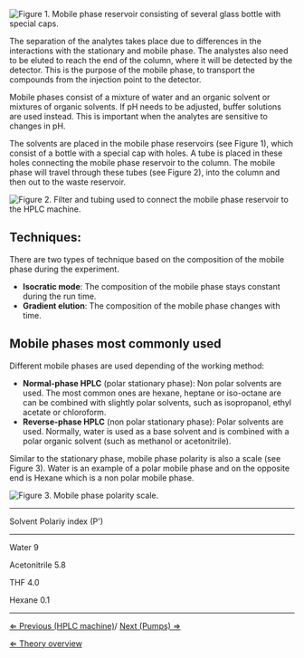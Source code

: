 ![**Figure 1.** Mobile phase reservoir consisting of several glass bottle with special caps.](https://s3-us-west-2.amazonaws.com/labster/wiki/media/MP_reservoir.png "Figure 1. Mobile phase reservoir consisting of several glass bottle with special caps.")

The separation of the analytes takes place due to differences in the
interactions with the stationary and mobile phase. The analystes also
need to be eluted to reach the end of the column, where it will be
detected by the detector. This is the purpose of the mobile phase, to
transport the compounds from the injection point to the detector.

Mobile phases consist of a mixture of water and an organic solvent or
mixtures of organic solvents. If pH needs to be adjusted, buffer
solutions are used instead. This is important when the analytes are
sensitive to changes in pH.

The solvents are placed in the mobile phase reservoirs (see Figure 1),
which consist of a bottle with a special cap with holes. A tube is
placed in these holes connecting the mobile phase reservoir to the
column. The mobile phase will travel through these tubes (see Figure 2),
into the column and then out to the waste reservoir.

![**Figure 2.** Filter and tubing used to connect the mobile phase reservoir to the HPLC machine.](https://s3-us-west-2.amazonaws.com/labster/wiki/media/Filter_and_tubing.png "Figure 2. Filter and tubing used to connect the mobile phase reservoir to the HPLC machine.")

Techniques:
-----------

There are two types of technique based on the composition of the mobile
phase during the experiment.

-   **Isocratic mode**: The composition of the mobile phase stays
    constant during the run time.
-   **Gradient elution**: The composition of the mobile phase changes
    with time.

Mobile phases most commonly used
--------------------------------

Different mobile phases are used depending of the working method:

-   **Normal-phase HPLC** (polar stationary phase): Non polar solvents
    are used. The most common ones are hexane, heptane or iso-octane are
    can be combined with slightly polar solvents, such as isopropanol,
    ethyl acetate or chloroform.
-   **Reverse-phase HPLC** (non polar stationary phase): Polar solvents
    are used. Normally, water is used as a base solvent and is combined
    with a polar organic solvent (such as methanol or acetonitrile).

Similar to the stationary phase, mobile phase polarity is also a scale
(see Figure 3). Water is an example of a polar mobile phase and on the
opposite end is Hexane which is a non polar mobile phase.

![**Figure 3.** Mobile phase polarity scale.](https://s3-us-west-2.amazonaws.com/labster/wiki/media/MobilePolarity.jpg "Figure 3. Mobile phase polarity scale.")

  -----------------------------------
  Solvent        Polariy index (P')
                 
  -------------- --------------------
  Water          9
                 

  Acetonitrile   5.8
                 

  THF            4.0
                 

  Hexane         0.1
                 
  -----------------------------------

[ ⇐ Previous (HPLC machine)](/wiki/HPLC_machine "wikilink")/ [ Next (Pumps)
⇒](/wiki/Pumps "wikilink")

[⇐ Theory overview](/wiki/HPLC "wikilink")

